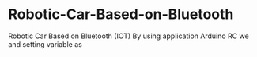 # Robotic-Car-Based-on-Bluetooth
Robotic Car Based on Bluetooth (IOT)
By using application Arduino RC we and setting variable as 
